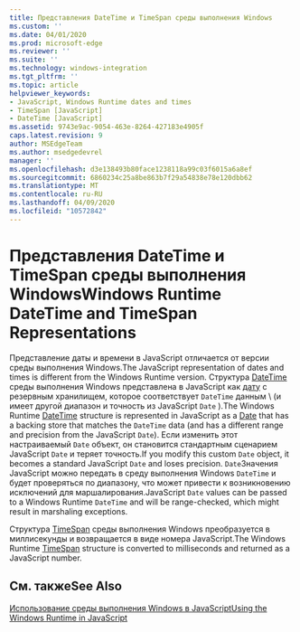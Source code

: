 ```yaml
---
title: Представления DateTime и TimeSpan среды выполнения Windows
ms.custom: ''
ms.date: 04/01/2020
ms.prod: microsoft-edge
ms.reviewer: ''
ms.suite: ''
ms.technology: windows-integration
ms.tgt_pltfrm: ''
ms.topic: article
helpviewer_keywords:
- JavaScript, Windows Runtime dates and times
- TimeSpan [JavaScript]
- DateTime [JavaScript]
ms.assetid: 9743e9ac-9054-463e-8264-427183e4905f
caps.latest.revision: 9
author: MSEdgeTeam
ms.author: msedgedevrel
manager: ''
ms.openlocfilehash: d3e138493b80face1238118a99c03f6015a6a8ef
ms.sourcegitcommit: 6860234c25a8be863b7f29a54838e78e120dbb62
ms.translationtype: MT
ms.contentlocale: ru-RU
ms.lasthandoff: 04/09/2020
ms.locfileid: "10572842"
---
```

# <span data-ttu-id="58b5a-102">Представления DateTime и TimeSpan среды выполнения Windows</span><span class="sxs-lookup"><span data-stu-id="58b5a-102">Windows Runtime DateTime and TimeSpan Representations</span></span>  

<span data-ttu-id="58b5a-103">Представление даты и времени в JavaScript отличается от версии среды выполнения Windows.</span><span class="sxs-lookup"><span data-stu-id="58b5a-103">The JavaScript representation of dates and times is different from the Windows Runtime version.</span></span>  <span data-ttu-id="58b5a-104">Структура [DateTime][UwpWindowsFoundationDatetime] среды выполнения Windows представлена в JavaScript как [дату][MDNDate] с резервным хранилищем, которое соответствует `DateTime` данным \ (и имеет другой диапазон и точность из JavaScript `Date` ).</span><span class="sxs-lookup"><span data-stu-id="58b5a-104">The Windows Runtime [DateTime][UwpWindowsFoundationDatetime] structure is represented in JavaScript as a [Date][MDNDate] that has a backing store that matches the `DateTime` data \(and has a different range and precision from the JavaScript `Date`\).</span></span>  <span data-ttu-id="58b5a-105">Если изменить этот настраиваемый `Date` объект, он становится стандартным сценарием JavaScript `Date` и теряет точность.</span><span class="sxs-lookup"><span data-stu-id="58b5a-105">If you modify this custom `Date` object, it becomes a standard JavaScript `Date` and loses precision.</span></span>  <span data-ttu-id="58b5a-106">`Date`Значения JavaScript можно передать в среду выполнения Windows `DateTime` и будет проверяться по диапазону, что может привести к возникновению исключений для маршалирования.</span><span class="sxs-lookup"><span data-stu-id="58b5a-106">JavaScript `Date` values can be passed to a Windows Runtime `DateTime` and will be range-checked, which might result in marshaling exceptions.</span></span>  

 <span data-ttu-id="58b5a-107">Структура [TimeSpan][UwpWindowsFoundationTimespan] среды выполнения Windows преобразуется в миллисекунды и возвращается в виде номера JavaScript.</span><span class="sxs-lookup"><span data-stu-id="58b5a-107">The Windows Runtime [TimeSpan][UwpWindowsFoundationTimespan] structure is converted to milliseconds and returned as a JavaScript number.</span></span>  

## <span data-ttu-id="58b5a-108">См. также</span><span class="sxs-lookup"><span data-stu-id="58b5a-108">See Also</span></span>  

[<span data-ttu-id="58b5a-109">Использование среды выполнения Windows в JavaScript</span><span class="sxs-lookup"><span data-stu-id="58b5a-109">Using the Windows Runtime in JavaScript</span></span>][WindowsRuntimeJavascript]  

<!-- image links -->  

<!-- links -->  

[WindowsRuntimeJavascript]: /microsoft-edge/windows-runtime/using-the-windows-runtime-in-javascript "Использование среды выполнения Windows в JavaScript"  

[UwpWindowsFoundationDatetime]: /uwp/api/Windows.Foundation.DateTime "Структура DateTime"  
[UwpWindowsFoundationTimespan]: /uwp/api/windows.foundation.timespan "Структура TimeSpan"  

[MDNDate]: https://developer.mozilla.org/docs/Web/JavaScript/Reference/Global_Objects/Date "Дата | MDN"  

